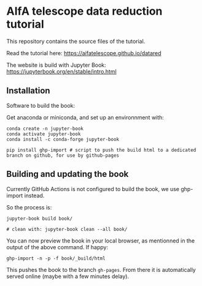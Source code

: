 
# AIfA telescope data reduction tutorial

This repository contains the source files of the tutorial.

Read the tutorial here: https://aifatelescope.github.io/datared

The website is build with Jupyter Book: 
https://jupyterbook.org/en/stable/intro.html


## Installation

Software to build the book:

Get anaconda or miniconda, and set up an environnment with:
```
conda create -n jupyter-book
conda activate jupyter-book
conda install -c conda-forge jupyter-book

pip install ghp-import # script to push the build html to a dedicated branch on github, for use by github-pages
```

## Building and updating the book

Currently GitHub Actions is not configured to build the book, we use ghp-import instead.

So the process is:

```
jupyter-book build book/

# clean with: jupyter-book clean --all book/
```

You can now preview the book in your local browser, as mentionned in the output of the above command.
If happy:

```
ghp-import -n -p -f book/_build/html
```

This pushes the book to the branch `gh-pages`. From there it is automatically served online (maybe with a few minutes delay).




